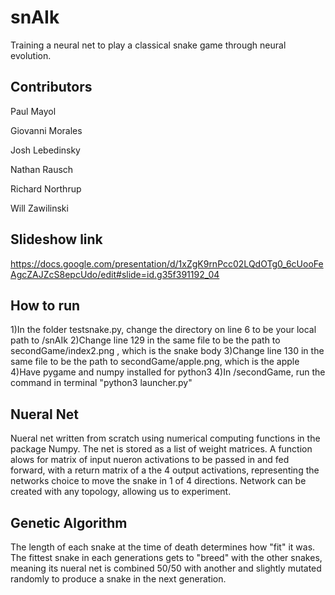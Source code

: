 # snAIk
Training a neural net to play a classical snake game through neural evolution.

## Contributors

Paul Mayol

Giovanni Morales

Josh Lebedinsky

Nathan Rausch

Richard Northrup

Will Zawilinski

## Slideshow link

https://docs.google.com/presentation/d/1xZgK9rnPcc02LQdOTg0_6cUooFeAgcZAJZcS8epcUdo/edit#slide=id.g35f391192_04

## How to run  

1)In the folder testsnake.py, change the directory on line 6 to be your local path to /snAIk
2)Change line 129 in the same file to be the path to secondGame/index2.png , which is the snake body
3)Change line 130 in the same file to be the path to secondGame/apple.png, which is the apple
4)Have pygame and numpy installed for python3
4)In /secondGame, run the command in terminal "python3 launcher.py"

## Nueral Net

Nueral net written from scratch using numerical computing functions in the package Numpy. The net is stored as a list of weight matrices. A function alows for matrix of input nueron activations to be passed in and fed forward, with a return matrix of a the 4 output activations, representing the networks choice to move the snake in 1 of 4 directions. Network can be created with any topology, allowing us to experiment. 

## Genetic Algorithm

The length of each snake at the time of death determines how "fit" it was. The fittest snake in each generations gets to "breed" with the other snakes, meaning its nueral net is combined 50/50 with another and slightly mutated randomly to produce a snake in the next generation. 
